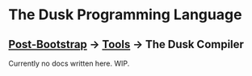# The Dusk Programming Language

## [Post-Bootstrap](../../README.md) -> [Tools](../README.md) -> The Dusk Compiler

Currently no docs written here. WIP.
